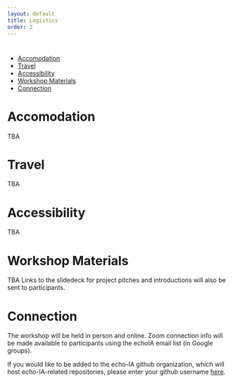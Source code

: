 ```yaml
---
layout: default
title: Logistics
order: 2
---
```

#
- [Accomodation](#accomodation)
- [Travel](#travel)
- [Accessibility](#accessibility)
- [Workshop Materials](#workshop-materials)
- [Connection](#connection)

# Accomodation
TBA

# Travel
TBA

# Accessibility 
TBA

# Workshop Materials
TBA
Links to the slidedeck for project pitches and introductions will also be sent to participants.

# Connection

The workshop will be held in person and online. Zoom connection info will be made available to participants using the echoIA email list (in Google groups).

If you would like to be added to the echo-IA github organization, which will host echo-IA-related repositories, please enter your github username [here](https://forms.gle/i44GjtfSNJ7YUWjK6).
